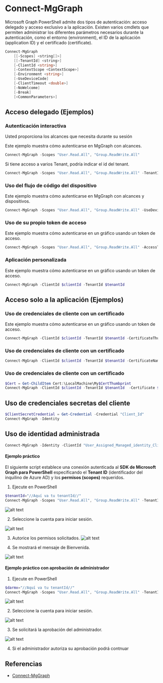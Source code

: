 # Connect-MgGraph

Microsoft Graph PowerShell admite dos tipos de autenticación: acceso delegado y acceso exclusivo a la aplicación. Existen varios cmdlets que permiten administrar los diferentes parámetros necesarios durante la autenticación, como el entorno (environment), el ID de la aplicación (application ID) y el certificado (certificate).

```powershell
Connect-MgGraph
    [[-Scopes] <string[]>]
    [[-TenantId] <string>]
    [-ClientId <string>]
    [-ContextScope <ContextScope>]
    [-Environment <string>]
    [-UseDeviceCode]
    [-ClientTimeout <double>]
    [-NoWelcome]
    [-Break]
    [<CommonParameters>]
```
## Acceso delegado (Ejemplos)

### Autenticación interactiva

Usted proporciona los alcances que necesita durante su sesión

Este ejemplo muestra cómo autenticarse en MgGraph con alcances.

```powershell
Connect-MgGraph -Scopes "User.Read.All", "Group.ReadWrite.All"
```
Si tiene acceso a varios Tenant, podría indicar el id del tenant.
```powershell
Connect-MgGraph -Scopes "User.Read.All", "Group.ReadWrite.All" -TenantId $tenantId
```
### Uso del flujo de código del dispositivo

Este ejemplo muestra cómo autenticarse en MgGraph con alcances y dispositivos.

```powershell
Connect-MgGraph -Scopes "User.Read.All", "Group.ReadWrite.All" -UseDeviceAuthentication
```

### Uso de su propio token de acceso

Este ejemplo muestra cómo autenticarse en un gráfico usando un token de acceso.

```powershell
Connect-MgGraph -Scopes "User.Read.All", "Group.ReadWrite.All" -AccessToken $AccessToken
```

### Aplicación personalizada

Este ejemplo muestra cómo autenticarse en un gráfico usando un token de acceso.

```powershell
Connect-MgGraph -ClientId $clientId -TenantId $tenantId
```

## Acceso solo a la aplicación (Ejemplos)

### Uso de credenciales de cliente con un certificado

Este ejemplo muestra cómo autenticarse en un gráfico usando un token de acceso.

```powershell
Connect-MgGraph -ClientId $clientId -TenantId $tenantId -CertificateThumbprint "YOUR_CERT_THUMBPRINT"
```

### Uso de credenciales de cliente con un certificado

```powershell
Connect-MgGraph -ClientId $clientId -TenantId $tenantId -CertificateName "YOUR_CERT_SUBJECT"
```

### Uso de credenciales de cliente con un certificado

```powershell
$Cert = Get-ChildItem Cert:\LocalMachine\My$CertThumbprint
Connect-MgGraph -ClientId $clientId -TenantId $tenantId  -Certificate $Cert"
```

## Uso de credenciales secretas del cliente

```powershell
$ClientSecretCredential = Get-Credential -Credential "Client_Id"
Connect-MgGraph -Identity
```

## Uso de identidad administrada

```powershell
Connect-MgGraph -Identity -ClientId "User_Assigned_Managed_identity_Client_Id"
```

#### Ejemplo práctico

El siguiente script establece una conexión autenticada al **SDK de Microsoft Graph para PowerShell** especificando el **Tenant ID** (identificador del inquilino de Azure AD) y los **permisos (scopes)** requeridos.


1. Ejecute en PowerShell

```powershell
$tenantId="//Aquí va tu tenantId//"
Connect-MgGraph -Scopes "User.Read.All", "Group.ReadWrite.All" -TenantId $tenantId
```
![alt text](image-3.png)

2. Seleccione la cuenta para iniciar sesión.

![alt text](image-2.png)

3. Autorice los permisos solicitados.
![alt text](image-4.png)

4. Se mostrará el mensaje de Bienvenida.

![alt text](image-5.png)

#### Ejemplo práctico con aprobación de administrador

1. Ejecute en PowerShell
```powershell
$darmx="//Aquí va tu tenantId//"
Connect-MgGraph -Scopes "User.Read.All", "Group.ReadWrite.All" -TenantId $darmx
```
![alt text](image-6.png)


2. Seleccione la cuenta para iniciar sesión.

![alt text](image-2.png)

3. Se solicitará la aprobación del administrador.

![alt text](image-7.png)

4. Si el administrador autoriza su aprobación podrá contnuar

## Referencias

- [Connect-MgGraph](https://learn.microsoft.com/en-us/powershell/module/microsoft.graph.authentication/connect-mggraph?view=graph-powershell-1.0)